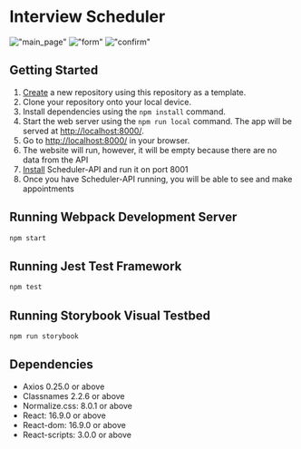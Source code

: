 # Interview Scheduler
!["main_page"](https://github.com/samskleung/scheduler/blob/master/docs/main_page.png)
!["form"](https://github.com/samskleung/scheduler/blob/master/docs/form.png)
!["confirm"](https://github.com/samskleung/scheduler/blob/master/docs/confirm.png)

## Getting Started

1. [Create](https://docs.github.com/en/repositories/creating-and-managing-repositories/creating-a-repository-from-a-template) a new repository using this repository as a template.
2. Clone your repository onto your local device.
3. Install dependencies using the `npm install` command.
4. Start the web server using the `npm run local` command. The app will be served at <http://localhost:8000/>.
5. Go to <http://localhost:8000/> in your browser.
6. The website will run, however, it will be empty because there are no data from the API
7. [Install](https://github.com/samskleung/scheduler-api) Scheduler-API and run it on port 8001
8. Once you have Scheduler-API running, you will be able to see and make appointments

## Running Webpack Development Server

```sh
npm start
```

## Running Jest Test Framework

```sh
npm test
```

## Running Storybook Visual Testbed

```sh
npm run storybook
```

## Dependencies
- Axios 0.25.0 or above
- Classnames 2.2.6 or above
- Normalize.css: 8.0.1 or above
- React: 16.9.0 or above
- React-dom: 16.9.0 or above
- React-scripts: 3.0.0 or above